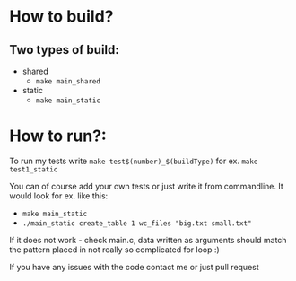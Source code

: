 # How to build?
## Two types of build:

- shared
  - `make main_shared`
- static
  - `make main_static`

# How to run?:
To run my tests write `make test$(number)_$(buildType)`
for ex. `make test1_static`

You can of course add your own tests or just write it from commandline.
It would look for ex. like this:

- `make main_static`
- `./main_static create_table 1 wc_files "big.txt small.txt"`

If it does not work - check main.c, data written as arguments should match the pattern placed in not really so complicated for loop :)

If you have any issues with the code contact me or just pull request
